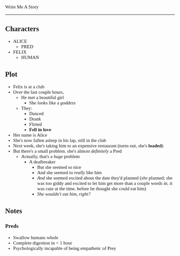 <style>
	body {
		font-size: 15px;
		font-family: Verdana;
	};
</style>

Write Me A Story
****************
Characters
----------
- ALICE
	- PRED
- FELIX
	- HUMAN

Plot
----
- Felix is at a club
- Over the last couple hours,
	- He met a beautiful girl
		- She looks like a _goddess_
	- They:
		- Danced
		- Drank
		- Flirted
		- __Fell in love__
- Her name is Alice
- She's now fallen asleep in his lap, still in the club
- Next week, she's taking him to an expensive restaurant (turns out, she's __loaded__)
- But there's a small problem. she's almost _definitely_ a Pred
	- Actually, that's a _huge_ problem
		- A dealbreaker
			- But she seemed so nice
			- And she seemed to _really_ like him
			- _And_ she seemed excited about the date they'd planned (_she_ planned; she was too giddy and excited to let him get more than a couple words in. it was cute at the time. before he thought she could eat him)
			- _She wouldn't eat him, right?_

Notes
-----
### Preds
- Swallow humans whole
- Complete digestion in < 1 hour
- Psychologically incapable of being empathetic of Prey